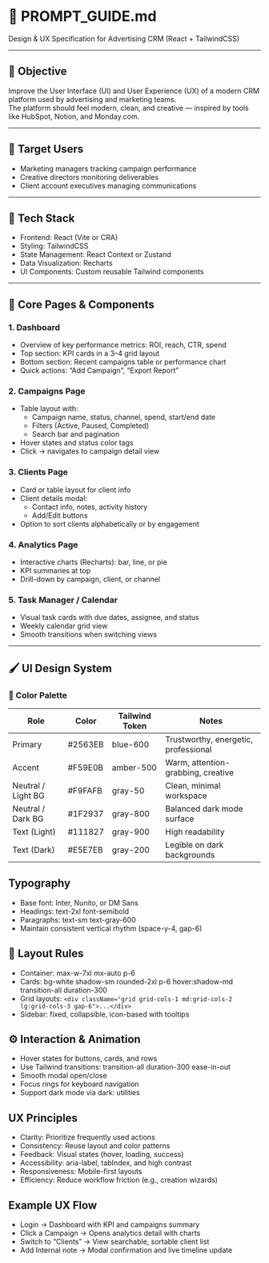# 🧭 PROMPT_GUIDE.md

Design & UX Specification for Advertising CRM (React + TailwindCSS)

---

## 🎯 Objective

Improve the User Interface (UI) and User Experience (UX) of a modern CRM platform used by advertising and marketing teams.  
The platform should feel modern, clean, and creative — inspired by tools like HubSpot, Notion, and Monday.com.

---

## 🧠 Target Users

-   Marketing managers tracking campaign performance
-   Creative directors monitoring deliverables
-   Client account executives managing communications

---

## 🧩 Tech Stack

-   Frontend: React (Vite or CRA)
-   Styling: TailwindCSS
-   State Management: React Context or Zustand
-   Data Visualization: Recharts
-   UI Components: Custom reusable Tailwind components

---

## 🧱 Core Pages & Components

### 1. Dashboard

-   Overview of key performance metrics: ROI, reach, CTR, spend
-   Top section: KPI cards in a 3–4 grid layout
-   Bottom section: Recent campaigns table or performance chart
-   Quick actions: “Add Campaign”, “Export Report”

### 2. Campaigns Page

-   Table layout with:
    -   Campaign name, status, channel, spend, start/end date
    -   Filters (Active, Paused, Completed)
    -   Search bar and pagination
-   Hover states and status color tags
-   Click → navigates to campaign detail view

### 3. Clients Page

-   Card or table layout for client info
-   Client details modal:
    -   Contact info, notes, activity history
    -   Add/Edit buttons
-   Option to sort clients alphabetically or by engagement

### 4. Analytics Page

-   Interactive charts (Recharts): bar, line, or pie
-   KPI summaries at top
-   Drill-down by campaign, client, or channel

### 5. Task Manager / Calendar

-   Visual task cards with due dates, assignee, and status
-   Weekly calendar grid view
-   Smooth transitions when switching views

---

## 🖌️ UI Design System

### 🎨 Color Palette

| Role               | Color   | Tailwind Token | Notes                                |
| ------------------ | ------- | -------------- | ------------------------------------ |
| Primary            | #2563EB | blue-600       | Trustworthy, energetic, professional |
| Accent             | #F59E0B | amber-500      | Warm, attention-grabbing, creative   |
| Neutral / Light BG | #F9FAFB | gray-50        | Clean, minimal workspace             |
| Neutral / Dark BG  | #1F2937 | gray-800       | Balanced dark mode surface           |
| Text (Light)       | #111827 | gray-900       | High readability                     |
| Text (Dark)        | #E5E7EB | gray-200       | Legible on dark backgrounds          |

## Typography

-   Base font: Inter, Nunito, or DM Sans
-   Headings: text-2xl font-semibold
-   Paragraphs: text-sm text-gray-600
-   Maintain consistent vertical rhythm (space-y-4, gap-6)

## 🧱 Layout Rules

-   Container: max-w-7xl mx-auto p-6
-   Cards: bg-white shadow-sm rounded-2xl p-6 hover:shadow-md transition-all duration-300
-   Grid layouts: `<div className="grid grid-cols-1 md:grid-cols-2 lg:grid-cols-3 gap-6">...</div>`
-   Sidebar: fixed, collapsible, icon-based with tooltips

## ⚙️ Interaction & Animation

-   Hover states for buttons, cards, and rows
-   Use Tailwind transitions: transition-all duration-300 ease-in-out
-   Smooth modal open/close
-   Focus rings for keyboard navigation
-   Support dark mode via dark: utilities

## UX Principles

-   Clarity: Prioritize frequently used actions
-   Consistency: Reuse layout and color patterns
-   Feedback: Visual states (hover, loading, success)
-   Accessibility: aria-label, tabIndex, and high contrast
-   Responsiveness: Mobile-first layouts
-   Efficiency: Reduce workflow friction (e.g., creation wizards)

## Example UX Flow

-   Login → Dashboard with KPI and campaigns summary
-   Click a Campaign → Opens analytics detail with charts
-   Switch to “Clients” → View searchable, sortable client list
-   Add Internal note → Modal confirmation and live timeline update
